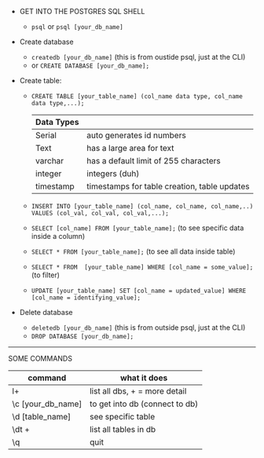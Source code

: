 - GET INTO THE POSTGRES SQL SHELL  
  * `psql` or `psql [your_db_name]`

- Create database  
  * `createdb [your_db_name]` (this is from oustide psql, just at the CLI)
  * or `CREATE DATABASE [your_db_name];`

- Create table:
  * `CREATE TABLE [your_table_name] (col_name data type, col_name data type,...);`

    |Data Types|   |
    |---|---|
    |Serial |auto generates id numbers  |
    |Text |has a large area for text  |
    |varchar |has a default limit of 255 characters |
    |integer |integers (duh) |
    |timestamp| timestamps for table creation, table updates |


  * `INSERT INTO [your_table_name] (col_name, col_name, col_name,..) VALUES (col_val, col_val, col_val,...);`
  * `SELECT [col_name] FROM [your_table_name];` (to see specific data inside a column)
  * `SELECT * FROM [your_table_name];` (to see all data inside table)
  * `SELECT * FROM  [your_table_name] WHERE [col_name = some_value];` (to filter)

  * `UPDATE [your_table_name] SET [col_name = updated_value] WHERE [col_name = identifying_value];`

- Delete database
  * `deletedb [your_db_name]` (this is from outside psql, just at the CLI)
  * `DROP DATABASE [your_db_name];`

* * *

SOME COMMANDS 

|command|what it does|
|---|---|
|l+ |list all dbs, + = more detail |
|\c [your_db_name] |to get into db (connect to db) |
|\d [table_name] |see specific table|
|\dt + |list all tables in db|
|\q |quit|

